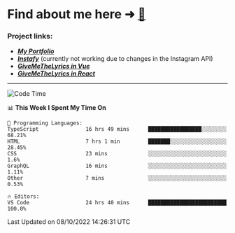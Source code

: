 # Find about me here ➜ [🧑](https://pauabella.dev)

### Project links:
- ***[My Portfolio](https://pauabella.dev)***
- ***[Instafy](https://instafy.me)*** (currently not working due to changes in the Instagram API)
- ***[GiveMeTheLyrics in Vue](https://lyrics.pauabella.dev)***
- ***[GiveMeTheLyrics in React](https://pauabella.dev/GiveMeTheLyrics)***

---
<!--START_SECTION:waka-->
![Code Time](http://img.shields.io/badge/Code%20Time-1%2C524%20hrs%2027%20mins-blue)

📊 **This Week I Spent My Time On** 

```text
💬 Programming Languages: 
TypeScript               16 hrs 49 mins      █████████████████░░░░░░░░   68.21% 
HTML                     7 hrs 1 min         ███████░░░░░░░░░░░░░░░░░░   28.45% 
CSS                      23 mins             ░░░░░░░░░░░░░░░░░░░░░░░░░   1.6% 
GraphQL                  16 mins             ░░░░░░░░░░░░░░░░░░░░░░░░░   1.11% 
Other                    7 mins              ░░░░░░░░░░░░░░░░░░░░░░░░░   0.53%

🔥 Editors: 
VS Code                  24 hrs 40 mins      █████████████████████████   100.0%

```


 Last Updated on 08/10/2022 14:26:31 UTC
<!--END_SECTION:waka-->
